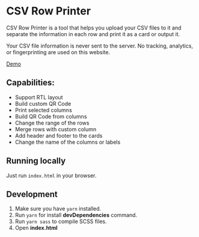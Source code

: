 # CSV Row Printer
<p>
CSV Row Printer is a tool that helps you upload your CSV files to it and separate the information in each row and print it as a card or output it.
</p>
<p>
Your CSV file information is never sent to the server. No tracking, analytics, or fingerprinting are used on this website. 
</p>

[Demo](https://raminrezaei.ir/csv-row-printer/)

## Capabilities:
<ul>
<li>Support RTL layout</li>
<li>Build custom QR Code</li>
<li>Print selected columns</li>
<li>Build QR Code from columns</li>
<li>Change the range of the rows</li>
<li>Merge rows with custom column</li>
<li>Add header and footer to the cards</li>
<li>Change the name of the columns or labels</li>
</ul>

## Running locally
Just run `index.html` in your browser.

## Development
1. Make sure you have `yarn` installed.
2. Run `yarn` for install **devDependencies** command.
3. Run `yarn sass` to compile SCSS files.
4. Open **index.html**